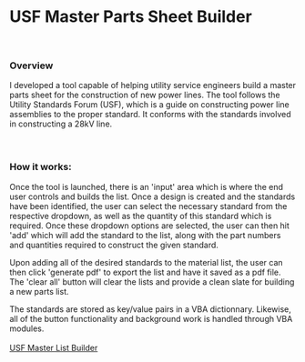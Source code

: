 # USF Master Parts Sheet Builder
<br> 

### Overview 
I developed a tool capable of helping utility service engineers build a master parts sheet for the construction of new power lines. The tool follows the Utility Standards Forum (USF), which is a guide on constructing power line assemblies to the proper standard. It conforms with the standards involved in constructing a 28kV line.  
<br>
<br>

### How it works:
Once the tool is launched, there is an 'input' area which is where the end user controls and builds the list. Once a design is created and the standards have been identified, the user can select the necessary standard from the respective dropdown, as well as the quantity of this standard which is required. Once these dropdown options are selected, the user can then hit 'add' which will add the standard to the list, along with the part numbers and quantities required to construct the given standard.

Upon adding all of the desired standards to the material list, the user can then click 'generate pdf' to export the list and have it saved as a pdf file. The 'clear all' button will clear the lists and provide a clean slate for building a new parts list. 

The standards are stored as key/value pairs in a VBA dictionnary. Likewise, all of the button functionality and background work is handled through VBA modules. 
<br> <br> 
[USF Master List Builder](https://githerdone17.github.io/kobes-portfolio/Files/USF_Master_List_Builder.xlsm)
